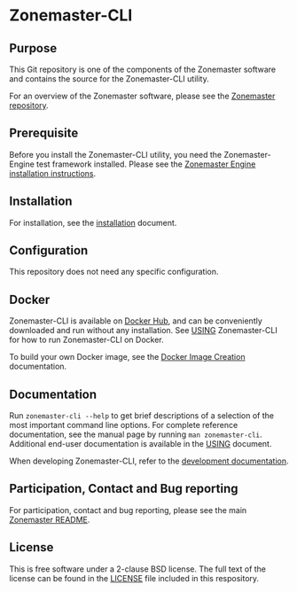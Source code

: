 # Zonemaster-CLI


## Purpose

This Git repository is one of the components of the Zonemaster software and
contains the source for the Zonemaster-CLI utility.

For an overview of the Zonemaster software, please see the
[Zonemaster repository].


## Prerequisite

Before you install the Zonemaster-CLI utility, you need the Zonemaster-Engine
test framework installed. Please see the [Zonemaster Engine installation
instructions][Zonemaster-Engine installation].


## Installation

For installation, see the [installation] document.


## Configuration

This repository does not need any specific configuration.


## Docker

Zonemaster-CLI is available on [Docker Hub], and can be conveniently downloaded
and run without any installation. See [USING] Zonemaster-CLI for how to run
Zonemaster-CLI on Docker.

To build your own Docker image, see the [Docker Image Creation] documentation.


## Documentation

Run `zonemaster-cli --help` to get brief descriptions of a selection of the most
important command line options.
For complete reference documentation, see the manual page by running `man
zonemaster-cli`.
Additional end-user documentation is available in the [USING] document.

When developing Zonemaster-CLI, refer to the [development documentation].


## Participation, Contact and Bug reporting

For participation, contact and bug reporting, please see the main
[Zonemaster README].


## License

This is free software under a 2-clause BSD license. The full text of the license can
be found in the [LICENSE](LICENSE) file included in this respository.


[Development documentation]:         https://github.com/zonemaster/zonemaster/blob/master/docs/public/development/cli.md
[Docker Image Creation]:             https://github.com/zonemaster/zonemaster/blob/master/docs/internal/maintenance/ReleaseProcess-create-docker-image.md
[Docker Hub]:                        https://hub.docker.com/u/zonemaster
[Installation]:                      https://github.com/zonemaster/zonemaster/blob/master/docs/public/installation/zonemaster-cli.md
[USING]:                             https://github.com/zonemaster/zonemaster/blob/master/docs/public/using/cli.md
[Zonemaster-Engine installation]:    https://github.com/zonemaster/zonemaster/blob/master/docs/public/installation/zonemaster-engine.md
[Zonemaster README]:                 https://github.com/zonemaster/zonemaster/blob/master/README.md
[Zonemaster repository]:             https://github.com/zonemaster/zonemaster

